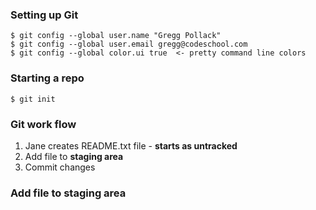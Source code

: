 ### Setting up Git
```
$ git config --global user.name "Gregg Pollack"
$ git config --global user.email gregg@codeschool.com
$ git config --global color.ui true  <- pretty command line colors
```
### Starting a repo
```
$ git init
```
### Git work flow
1. Jane creates README.txt file - **starts as untracked**
2. Add file to **staging area**
3. Commit changes

### Add file to staging area
